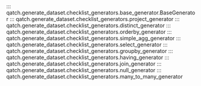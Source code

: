 ::: qatch.generate_dataset.checklist_generators.base_generator.BaseGenerator
::: qatch.generate_dataset.checklist_generators.project_generator
::: qatch.generate_dataset.checklist_generators.distinct_generator
::: qatch.generate_dataset.checklist_generators.orderby_generator
::: qatch.generate_dataset.checklist_generators.simple_agg_generator
::: qatch.generate_dataset.checklist_generators.select_generator
::: qatch.generate_dataset.checklist_generators.groupby_generator
::: qatch.generate_dataset.checklist_generators.having_generator
::: qatch.generate_dataset.checklist_generators.join_generator
::: qatch.generate_dataset.checklist_generators.null_generator
::: qatch.generate_dataset.checklist_generators.many_to_many_generator

